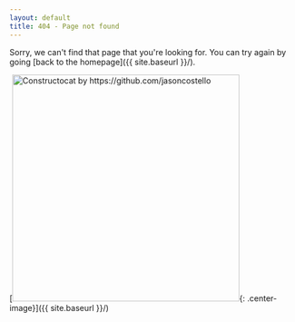 ```yaml
---
layout: default
title: 404 - Page not found
---
```


Sorry, we can't find that page that you're looking for. You can try again by going [back to the homepage]({{ site.baseurl }}/).

[<img src="{{ site.baseurl }}/images/404.jpg" alt="Constructocat by https://github.com/jasoncostello" style="width: 400px;"/>{: .center-image}]({{ site.baseurl }}/)
